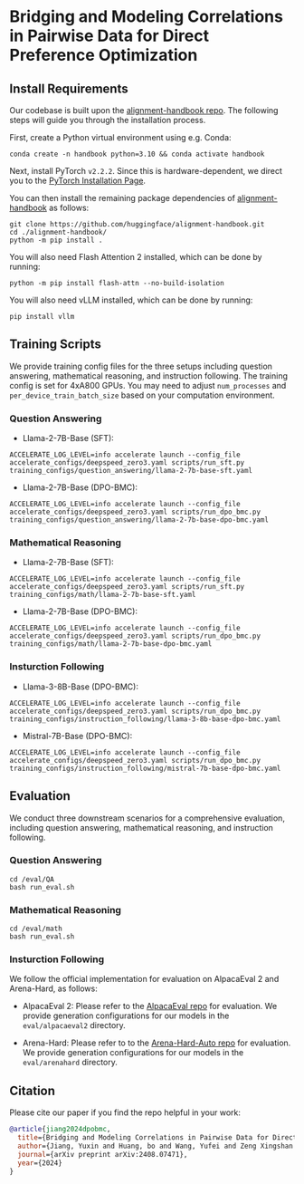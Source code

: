 # Bridging and Modeling Correlations in Pairwise Data for Direct Preference Optimization

## Install Requirements

Our codebase is built upon the [alignment-handbook repo](https://github.com/huggingface/alignment-handbook). The following steps will guide you through the installation process.

First, create a Python virtual environment using e.g. Conda:
```shell
conda create -n handbook python=3.10 && conda activate handbook
```

Next, install PyTorch `v2.2.2`. Since this is hardware-dependent, we
direct you to the [PyTorch Installation Page](https://pytorch.org/get-started/locally/).

You can then install the remaining package dependencies of [alignment-handbook](https://github.com/huggingface/alignment-handbook) as follows:

```shell
git clone https://github.com/huggingface/alignment-handbook.git
cd ./alignment-handbook/
python -m pip install .
```

You will also need Flash Attention 2 installed, which can be done by running:

```shell
python -m pip install flash-attn --no-build-isolation
```

You will also need vLLM installed, which can be done by running:
```shell
pip install vllm
```

## Training Scripts
We provide training config files for the three setups including question answering, mathematical reasoning, and instruction following. The training config is set for 4xA800 GPUs. You may need to adjust `num_processes` and `per_device_train_batch_size` based on your computation environment. 

### Question Answering
* Llama-2-7B-Base (SFT):
```shell
ACCELERATE_LOG_LEVEL=info accelerate launch --config_file accelerate_configs/deepspeed_zero3.yaml scripts/run_sft.py training_configs/question_answering/llama-2-7b-base-sft.yaml
```
* Llama-2-7B-Base (DPO-BMC):
```shell
ACCELERATE_LOG_LEVEL=info accelerate launch --config_file accelerate_configs/deepspeed_zero3.yaml scripts/run_dpo_bmc.py training_configs/question_answering/llama-2-7b-base-dpo-bmc.yaml
```
### Mathematical Reasoning
* Llama-2-7B-Base (SFT):
```shell
ACCELERATE_LOG_LEVEL=info accelerate launch --config_file accelerate_configs/deepspeed_zero3.yaml scripts/run_sft.py training_configs/math/llama-2-7b-base-sft.yaml
```
* Llama-2-7B-Base (DPO-BMC):
```shell
ACCELERATE_LOG_LEVEL=info accelerate launch --config_file accelerate_configs/deepspeed_zero3.yaml scripts/run_dpo_bmc.py training_configs/math/llama-2-7b-base-dpo-bmc.yaml
```
### Insturction Following
* Llama-3-8B-Base (DPO-BMC):
```shell
ACCELERATE_LOG_LEVEL=info accelerate launch --config_file accelerate_configs/deepspeed_zero3.yaml scripts/run_dpo_bmc.py training_configs/instruction_following/llama-3-8b-base-dpo-bmc.yaml
```
* Mistral-7B-Base (DPO-BMC):
```shell
ACCELERATE_LOG_LEVEL=info accelerate launch --config_file accelerate_configs/deepspeed_zero3.yaml scripts/run_dpo_bmc.py training_configs/instruction_following/mistral-7b-base-dpo-bmc.yaml
```

## Evaluation
We conduct three downstream scenarios for a comprehensive evaluation, including question answering, mathematical reasoning, and instruction following.

### Question Answering
```shell
cd /eval/QA
bash run_eval.sh
```

### Mathematical Reasoning
```shell
cd /eval/math
bash run_eval.sh
```

### Insturction Following
We follow the official implementation for evaluation on AlpacaEval 2 and Arena-Hard, as follows:

* AlpacaEval 2: Please refer to the [AlpacaEval repo](https://github.com/tatsu-lab/alpaca_eval) for evaluation. We provide generation configurations for our models in the `eval/alpacaeval2` directory.

* Arena-Hard: Please refer to to the [Arena-Hard-Auto repo](https://github.com/lm-sys/arena-hard-auto) for evaluation. We provide generation configurations for our models in the `eval/arenahard` directory.



## Citation
Please cite our paper if you find the repo helpful in your work:

```bibtex
@article{jiang2024dpobmc,
  title={Bridging and Modeling Correlations in Pairwise Data for Direct Preference Optimization},
  author={Jiang, Yuxin and Huang, bo and Wang, Yufei and Zeng Xingshan and Li, Liangyou and Wang, Yasheng and Jiang, Xin and Shang, Lifeng and Tang, Ruiming and Wang, Wei},
  journal={arXiv preprint arXiv:2408.07471},
  year={2024}
}
```
